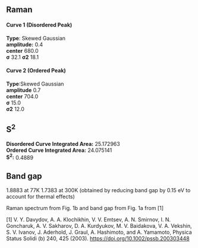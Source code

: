 ## Raman

#### Curve 1 (Disordered Peak)
**Type**: Skewed Gaussian\
**amplitude:** 0.4\
**center** 680.0\
**σ** 32.1
**σ2** 18.1


#### Curve 2 (Ordered Peak)
**Type**:Skewed Gaussian\
**amplitude** 0.7\
**center** 704.0\
**σ** 15.0\
**σ2** 12.0


## S<sup>2</sup>
**Disordered Curve Integrated Area:** 25.172963\
**Ordered Curve Integrated Area:** 24.075141\
**S<sup>2</sup>:** 0.4889


## Band gap
1.8883 at 77K
1.7383 at 300K (obtained by reducing band gap by 0.15 eV to account for thermal effects)


Raman spectrum from Fig. 1b and band gap from Fig. 1a from [1]


[1] V. Y. Davydov, A. A. Klochikhin, V. V. Emtsev, A. N. Smirnov, I. N. Goncharuk, A. V. Sakharov, D. A. Kurdyukov, M. V. Baidakova, V. A. Vekshin, S. V. Ivanov, J. Aderhold, J. Graul, A. Hashimoto, and A. Yamamoto, Physica Status Solidi (b) 240, 425 (2003).
https://doi.org/10.1002/pssb.200303448
